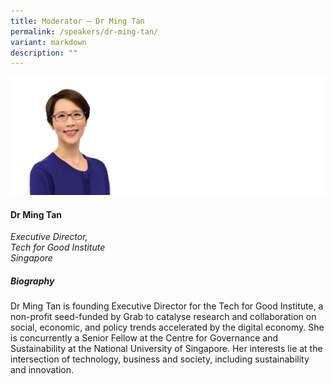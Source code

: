 ```yaml
---
title: Moderator – Dr Ming Tan
permalink: /speakers/dr-ming-tan/
variant: markdown
description: ""
---
```

![](/images/2024%20speakers/Ming_Tan.png)
#### **Dr Ming Tan**

*Executive Director, <br> Tech for Good Institute<br>Singapore*

##### **Biography**
Dr Ming Tan is founding Executive Director for the Tech for Good Institute, a non-profit seed-funded by Grab to catalyse research and collaboration on social, economic, and policy trends accelerated by the digital economy. She is concurrently a Senior Fellow at the Centre for Governance and Sustainability at the National University of Singapore. Her interests lie at the intersection of technology, business and society, including sustainability and innovation.